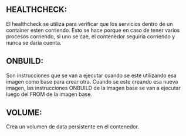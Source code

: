 ## HEALTHCHECK:

El healthcheck se utiliza para verificar que los servicios dentro de un container esten corriendo. Esto se hace porque en caso de tener varios procesos corriendo, si uno se cae, el contenedor seguiria corriendo y nunca se daria cuenta.

## ONBUILD: 

Son instrucciones que se van a ejecutar cuando se este utilizando esa imagen como base para crear otra. Cuando se este creando esa nueva imagen, las instrucciones ONBUILD de la imagen base se van a ejecutar luego del FROM de la imagen base.

## VOLUME: 

Crea un volumen de data persistente en el contenedor.

